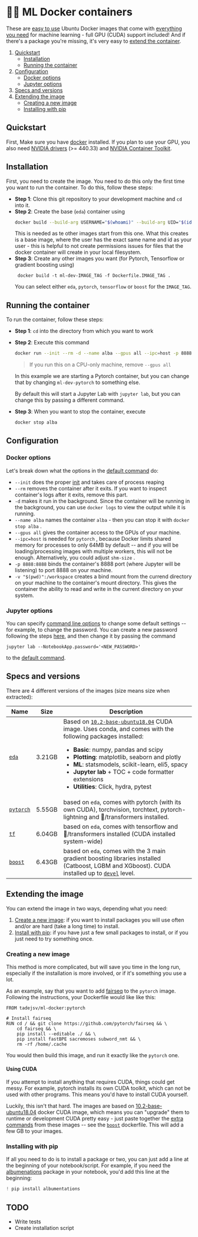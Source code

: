 # 🐋🔥 ML Docker containers

These are [easy to use](#quickstart) Ubuntu Docker images that come with [everything you need](#specs-and-versions) for machine learning - full GPU (CUDA) support included! And if there's a package you're missing, it's very easy to [extend the container](#extending-the-container).

1. [Quickstart](#quickstart)
    - [Installation](#installation)
    - [Running the container](#running-the-container)
2. [Configuration](#configuration)
    - [Docker options](#docker-options)
    - [Jupyter options](#Jupyter-options)
3. [Specs and versions](#specs-and-versions)
4. [Extending the image](#extending-the-image)
    - [Creating a new image](#creating-a-new-image)
    - [Installing with pip](#installing-with-pip)

## Quickstart

First, Make sure you have [docker](https://docs.docker.com/engine/install/) installed. If you plan to use your GPU, you also need [NVIDIA drivers](https://www.nvidia.com/Download/index.aspx) (>= 440.33) and [NVIDIA Container Toolkit](https://github.com/NVIDIA/nvidia-docker).

## Installation

First, you need to create the image. You need to do this only the first time you want to run the container. To do this, follow these steps:
- **Step 1**: Clone this git repository to your development machine and `cd` into it.
- **Step 2**: Create the base (`eda`) container using
    ```bash
    docker build --build-arg USERNAME="$(whoami)" --build-arg UID="$(id -u)" -t ml-dev-eda -f Dockerfile.eda .
    ```
    This is needed as te other images start from this one. What this creates is a base image, where the user has the exact same name and id as your user - this is helpful to not create permissions issues for files that the docker container will create in your local filesystem.
- **Step 3**: Create any other images you want (for Pytorch, Tensorflow or gradient boosting using)
    ```
     docker build -t ml-dev-IMAGE_TAG -f Dockerfile.IMAGE_TAG .
    ```
    You can select either `eda`, `pytorch`, `tensorflow` or `boost` for the `IMAGE_TAG`.

## Running the container

To run the container, follow these steps:

- **Step 1**: `cd` into the directory from which you want to work
- **Step 2**: Execute this command

    ``` bash
    docker run --init --rm -d --name alba --gpus all --ipc=host -p 8888:8888 -v "$(pwd)":/home/"$(whoami)"/workspace ml-dev-pytorch
    ```

    >  If you run this on a CPU-only machine, remove `--gpus all`

    In this example we are starting a Pytorch container, but you can change that by changing `ml-dev-pytorch` to something else.

    By default this will start a Jupyter Lab with `jupyter lab`, but you can change this by passing a different command.

- **Step 3**: When you want to stop the container, execute

    ``` bash
    docker stop alba
    ````

## Configuration

### Docker options

Let's break down what the options in the [default command](#quickstart) do:

- `--init` does the proper [init](https://github.com/krallin/tini) and takes care of process reaping
- `--rm` removes the container after it exits. If you want to inspect container's logs after it exits, remove this part.
- `-d` makes it run in the background. Since the container will be running in the background, you can use `docker logs` to view the output while it is running.
- `--name alba` names the container `alba` - then you can stop it with `docker stop alba` .
- `--gpus all` gives the container access to the GPUs of your machine.
- `--ipc=host` is needed for `pytorch` , because Docker limits shared memory for processes to only 64MB by default -- and if you will be loading/processing images with multiple workers, this will not be enough. Alternatively, you could adjust `shm-size` .
- `-p 8888:8888` binds the container's 8888 port (where Jupyter will be listening) to port 8888 on your machine.
- `-v "$(pwd)":/workspace` creates a bind mount from the currend directory on your machine to the container's mount directory. This gives the container the ability to read and write in the current directory on your system.  

### Jupyter options

You can specify [command line options](https://jupyter-notebook.readthedocs.io/en/stable/config.html) to change some default settings -- for example, to change the password. You can create a new password following the steps [here](https://jupyter-notebook.readthedocs.io/en/stable/public_server.html#preparing-a-hashed-password), and then change it by passing the command

```
jupyter lab --NotebookApp.password='<NEW_PASSWORD>'
```

to the [default command](#quickstart).

## Specs and versions

There are 4 different versions of the images (size means size when extracted):

| Name | Size | Description |
| ---- | ---- | ----------- |
| [`eda`](https://github.com/tadejsv/ml-docker/blob/master/Dockerfile.eda) | 3.21GB | Based on [`10.2-base-ubuntu18.04`](https://gitlab.com/nvidia/container-images/cuda/-/blob/master/dist/10.2/ubuntu18.04-x86_64/base/Dockerfile) CUDA image. Uses conda, and comes with the following packages installed: <ul><li>**Basic**: numpy, pandas and scipy</li><li>**Plotting**: matplotlib, seaborn and plotly</li><li>**ML**: statsmodels, scikit-learn, eli5, spacy</li><li>**Jupyter lab** + TOC + code formatter extensions</li><li>**Utilities**: Click, hydra, pytest</li></ul>|
| [`pytorch`](https://github.com/tadejsv/ml-docker/blob/master/Dockerfile.pytorch) | 5.55GB| based on `eda`, comes with pytorch (with its own CUDA), torchvision, torchtext, pytorch-lightning  and 🤗/transformers installed. |
| [`tf`](https://github.com/tadejsv/ml-docker/blob/master/Dockerfile.tensorflow) | 6.04GB | based on `eda`, comes with tensorflow and 🤗/transformers installed (CUDA installed system-wide) |
| [`boost`](https://github.com/tadejsv/ml-docker/blob/master/Dockerfile.boost) | 6.43GB | based on `eda`, comes with the 3 main gradient boosting libraries installed (Catboost, LGBM and XGboost). CUDA installed up to [`devel`](https://gitlab.com/nvidia/container-images/cuda/-/blob/master/dist/ubuntu18.04/10.1/devel/Dockerfile) level. |

## Extending the image

You can extend the image in two ways, depending what you need:

1. [Create a new image](#creating-a-new-image): if you want to install packages you will use often and/or are hard (take a long time) to install.
2. [Install with pip](#installing-with-pip): if you have just a few small packages to install, or if you just need to try something once.

### Creating a new image

This method is more complicated, but will save you time in the long run, especially if the installation is more involved, or if it's something you use a lot.

As an example, say that you want to add [fairseq](https://github.com/pytorch/fairseq) to the `pytorch` image. Following the instructions, your Dockerfile would like like this:

``` docker
FROM tadejsv/ml-docker:pytorch

# Install fairseq
RUN cd / && git clone https://github.com/pytorch/fairseq && \
    cd fairseq && \
    pip install --editable ./ && \
    pip install fastBPE sacremoses subword_nmt && \
    rm -rf /home/.cache
```

You would then build this image, and run it exactly like the `pytorch` one.

#### Using CUDA

If you attempt to install anything that requires CUDA, things could get messy. For example, pytorch installs its own CUDA toolkit, which can not be used with other programs. This means you'd have to install CUDA yourself.

Luckily, this isn't that hard. The images are based on [10.2-base-ubuntu18.04](https://hub.docker.com/r/nvidia/cuda/) docker CUDA image, which means you can "upgrade" them to runtime or development CUDA pretty easy - just paste together the [extra commands](https://gitlab.com/nvidia/container-images/cuda/-/tree/master/dist/ubuntu18.04/10.2) from these images -- see the [`boost`](https://github.com/tadejsv/ml-docker/blob/master/Dockerfile.boost) dockerfile. This will add a few GB to your images.

### Installing with pip

If all you need to do is to install a package or two, you can just add a line at the beginning of your notebook/script. For example, if you need the [albumenations](https://github.com/albumentations-team/albumentations) package in your notebook, you'd add this line at the beginning:

```python
! pip install albumentations
```

## TODO

- Write tests
- Create installation script